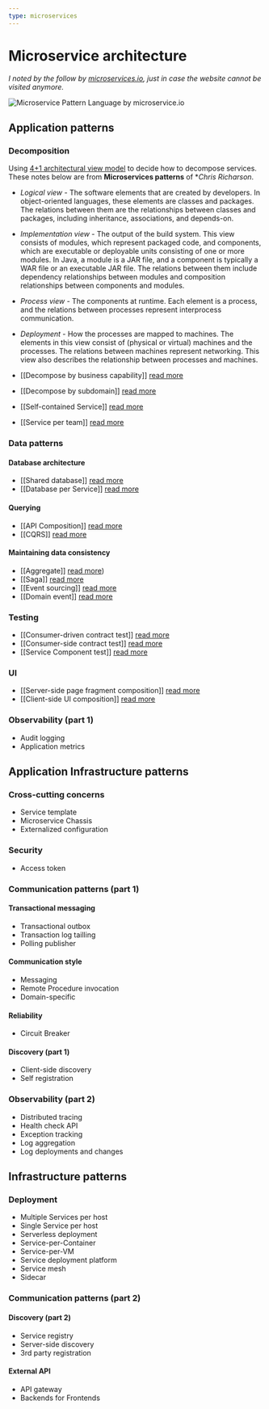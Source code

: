 ```yaml
---
type: microservices
---
```

# Microservice architecture

*I noted by the follow by [microservices.io](https://microservices.io/), just in case the website cannot be visited anymore.*

![Microservice Pattern Language by microservice.io](https://microservices.io/i/MicroservicePatternLanguage.jpg)

## Application patterns

### Decomposition

Using [4+1 architectural view model](https://en.wikipedia.org/wiki/4%2B1_architectural_view_model) to decide how to decompose services. These notes below are from **Microservices patterns** of **Chris Richarson*.

- *Logical view* - The software elements that are created by developers. In object-oriented languages, these elements are classes and packages. The relations between them are the relationships  between classes and packages, including inheritance, associations, and depends-on.
- *Implementation view* - The output of the build system. This view consists of modules, which represent packaged code, and components, which are executable or deployable units consisting of one or more modules. In Java, a module is a JAR file, and a component is typically a WAR file or an executable JAR file. The relations between them include dependency relationships between modules and composition relationships between components and modules.
- *Process view* - The components at runtime. Each element is a process, and the relations between processes represent interprocess communication.
- *Deployment* - How the processes are mapped to machines. The elements in this view consist of (physical or virtual) machines and the processes. The relations between machines represent networking. This view also describes the relationship between processes and machines.

- [[Decompose by business capability]] [read more](decompose-by-business-capability.md)
- [[Decompose by subdomain]] [read more](decompose-by-subdomain.md)
- [[Self-contained Service]] [read more](self-contained-service.md)
- [[Service per team]] [read more](service-per-team.md)

### Data patterns

#### Database architecture

- [[Shared database]] [read more](shared-database.md)
- [[Database per Service]] [read more](database-per-service.md)

#### Querying

- [[API Composition]] [read more](api-composition.md)
- [[CQRS]] [read more](cqrs.md)

#### Maintaining data consistency

- [[Aggregate]] [read more](aggregate.md))
- [[Saga]] [read more](Saga.md)
- [[Event sourcing]] [read more](event-sourcing.md)
- [[Domain event]] [read more](domain-event.md)

### Testing

- [[Consumer-driven contract test]] [read more](consumer-driven-contract-test.md)
- [[Consumer-side contract test]] [read more](consumer-side-contract-test.md)
- [[Service Component test]] [read more](service-component-test.md)

### UI

- [[Server-side page fragment composition]] [read more](server-side-page-fragment-composition.md)
- [[Client-side UI composition]] [read more](client-side-ui-composition.md)

### Observability (part 1)

- Audit logging
- Application metrics

## Application Infrastructure patterns

### Cross-cutting concerns

- Service template
- Microservice Chassis
- Externalized configuration

### Security

- Access token

### Communication patterns (part 1)

#### Transactional messaging

- Transactional outbox
- Transaction log tailling
- Polling publisher

#### Communication style

- Messaging
- Remote Procedure invocation
- Domain-specific

#### Reliability

- Circuit Breaker

#### Discovery (part 1)

- Client-side discovery
- Self registration

### Observability (part 2)

- Distributed tracing
- Health check API
- Exception tracking
- Log aggregation
- Log deployments and changes

## Infrastructure patterns

### Deployment

- Multiple Services per host
- Single Service per host
- Serverless deployment
- Service-per-Container
- Service-per-VM
- Service deployment platform
- Service mesh
- Sidecar

### Communication patterns (part 2)

#### Discovery (part 2)

- Service registry
- Server-side discovery
- 3rd party registration

#### External API

- API gateway
- Backends for Frontends